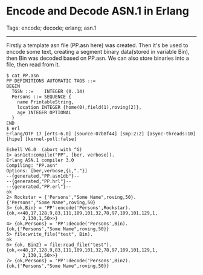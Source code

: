 # Encode and Decode ASN.1 in Erlang
Tags: encode; decode; erlang; asn.1

------

Firstly a template asn file (PP.asn here) was created. Then it's be used to encode some text, creating a segment binary data(stored in variable Bin), then Bin was decoded based on PP.asn. We can also store binaries into a file, then read from it.

    $ cat PP.asn
    PP DEFINITIONS AUTOMATIC TAGS ::=
    BEGIN
      TGSN ::=    INTEGER (0..14)
      Persons ::= SEQUENCE {
        name PrintableString,
        location INTEGER {home(0),field(1),roving(2)},
        age INTEGER OPTIONAL
      }
    END
    $ erl
    Erlang/OTP 17 [erts-6.0] [source-07b8f44] [smp:2:2] [async-threads:10] [hipe] [kernel-poll:false]

    Eshell V6.0  (abort with ^G)
    1> asn1ct:compile("PP", [ber, verbose]).
    Erlang ASN.1 compiler 3.0
    Compiling: "PP.asn"
    Options: [ber,verbose,{i,"."}]
    --{generated,"PP.asn1db"}--
    --{generated,"PP.hrl"}--
    --{generated,"PP.erl"}--
    ok
    2> Rockstar = {'Persons',"Some Name",roving,50}.
    {'Persons',"Some Name",roving,50}
    3> {ok,Bin} = 'PP':encode('Persons',Rockstar).    
    {ok,<<48,17,128,9,83,111,109,101,32,78,97,109,101,129,1,
          2,130,1,50>>}
    4> {ok,Persons} = 'PP':decode('Persons',Bin).  
    {ok,{'Persons',"Some Name",roving,50}}
    5> file:write_file("test", Bin).
    ok
    6> {ok, Bin2} = file:read_file("test").
    {ok,<<48,17,128,9,83,111,109,101,32,78,97,109,101,129,1,
          2,130,1,50>>}
    7> {ok,Persons} = 'PP':decode('Persons',Bin2).
    {ok,{'Persons',"Some Name",roving,50}}
